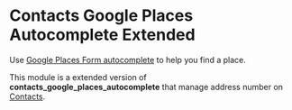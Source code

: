 # Contacts Google Places Autocomplete Extended

Use [Google Places Form autocomplete](https://developers.google.com/maps/documentation/javascript/examples/places-autocomplete) to help you find a place.

This module is a extended version of **contacts_google_places_autocomplete** that manage address number on [Contacts](https://www.odoo.com/page/contacts).


